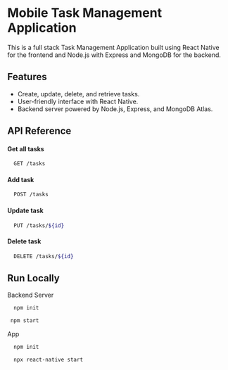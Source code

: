 
# Mobile Task Management Application

This is a full stack Task Management Application built using React Native for the frontend and Node.js with Express and MongoDB for the backend.




## Features

- Create, update, delete, and retrieve tasks.
- User-friendly interface with React Native.
- Backend server powered by Node.js, Express, and MongoDB Atlas.



## API Reference

#### Get all tasks

```bash
  GET /tasks
```

#### Add task

```bash
  POST /tasks
```
#### Update task

```bash
  PUT /tasks/${id}
```
#### Delete task

```bash
  DELETE /tasks/${id}
```



## Run Locally

Backend Server 

```bash
  npm init
```
  ```bash
   npm start
```
 App 

```bash
  npm init
```
  ```bash
    npx react-native start
```